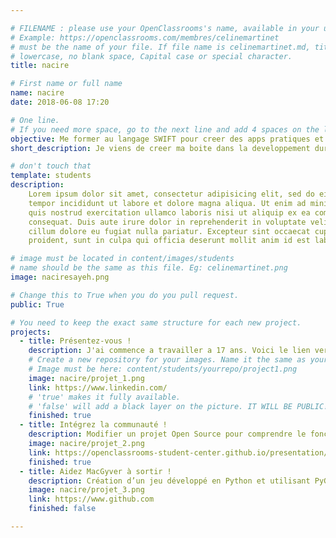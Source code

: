 ```yaml
---

# FILENAME : please use your OpenClassrooms's name, available in your url.
# Example: https://openclassrooms.com/membres/celinemartinet
# must be the name of your file. If file name is celinemartinet.md, title is celinemartinet.
# lowercase, no blank space, Capital case or special character.
title: nacire

# First name or full name
name: nacire
date: 2018-06-08 17:20

# One line.
# If you need more space, go to the next line and add 4 spaces on the left, as in 'description'.
objective: Me former au langage SWIFT pour creer des apps pratiques et utiles.
short_description: Je viens de creer ma boite dans la developpement durable. J'apprends à coder parce que la technologie, c'est l'avenir .

# don't touch that
template: students
description:
    Lorem ipsum dolor sit amet, consectetur adipisicing elit, sed do eiusmod
    tempor incididunt ut labore et dolore magna aliqua. Ut enim ad minim veniam,
    quis nostrud exercitation ullamco laboris nisi ut aliquip ex ea commodo
    consequat. Duis aute irure dolor in reprehenderit in voluptate velit esse
    cillum dolore eu fugiat nulla pariatur. Excepteur sint occaecat cupidatat non
    proident, sunt in culpa qui officia deserunt mollit anim id est laborum.

# image must be located in content/images/students
# name should be the same as this file. Eg: celinemartinet.png
image: naciresayeh.png

# Change this to True when you do you pull request.
public: True

# You need to keep the exact same structure for each new project.
projects:
  - title: Présentez-vous !
    description: J'ai commence a travailler a 17 ans. Voici le lien vers mon LinkedIn:linkedin.com/in/nacire21
    # Create a new repository for your images. Name it the same as your nickname and profile picture.
    # Image must be here: content/students/yourrepo/project1.png
    image: nacire/projet_1.png
    link: https://www.linkedin.com/
    # 'true' makes it fully available.
    # 'false' will add a black layer on the picture. IT WILL BE PUBLIC!
    finished: true
  - title: Intégrez la communauté !
    description: Modifier un projet Open Source pour comprendre le fonctionnement de Git, de Github et des pull requests. 
    image: nacire/projet_2.png
    link: https://openclassrooms-student-center.github.io/presentation/students/ratus.html
    finished: true
  - title: Aidez MacGyver à sortir !
    description: Création d’un jeu développé en Python et utilisant PyGame.
    image: nacire/projet_3.png
    link: https://www.github.com
    finished: false

---
```

